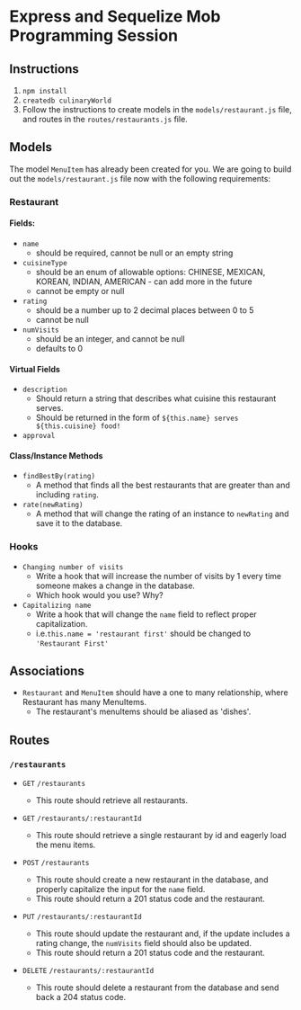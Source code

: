 # Express and Sequelize Mob Programming Session

## Instructions
1. `npm install`
2. `createdb culinaryWorld`
3. Follow the instructions to create models in the `models/restaurant.js` file, and routes in the `routes/restaurants.js` file.

## Models

The model `MenuItem` has already been created for you. We are going to build out the `models/restaurant.js` file now with the following requirements:

### **Restaurant**

#### Fields:
- `name`
  - should be required, cannot be null or an empty string
- `cuisineType`
  - should be an enum of allowable options: CHINESE, MEXICAN, KOREAN, INDIAN, AMERICAN - can add more in the future
  - cannot be empty or null
- `rating`
  - should be a number up to 2 decimal places between 0 to 5
  - cannot be null
- `numVisits`
  - should be an integer, and cannot be null
  - defaults to 0

#### Virtual Fields
- `description`
  - Should return a string that describes what cuisine this restaurant serves.
  - Should be returned in the form of `${this.name} serves ${this.cuisine} food!`
- `approval`

#### Class/Instance Methods
- `findBestBy(rating)`
  - A method that finds all the best restaurants that are greater than and including `rating`.
- `rate(newRating)`
  - A method that will change the rating of an instance to `newRating` and save it to the database.

### Hooks
- `Changing number of visits`
  - Write a hook that will increase the number of visits by 1 every time someone makes a change in the database.
  - Which hook would you use? Why?
- `Capitalizing name`
  - Write a hook that will change the `name` field to reflect proper capitalization.
  - i.e.`this.name = 'restaurant first'` should be changed to `'Restaurant First'`

## Associations
- `Restaurant` and `MenuItem` should have a one to many relationship, where Restaurant has many MenuItems.
  - The restaurant's menuItems should be aliased as 'dishes'.

## Routes

### `/restaurants`
- `GET` `/restaurants`
  - This route should retrieve all restaurants.

- `GET` `/restaurants/:restaurantId`
  - This route should retrieve a single restaurant by id and eagerly load the menu items.

- `POST` `/restaurants`
  - This route should create a new restaurant in the database, and properly capitalize the input for the `name` field.
  - This route should return a 201 status code and the restaurant.

- `PUT` `/restaurants/:restaurantId`
  - This route should update the restaurant and, if the update includes a rating change, the `numVisits` field should also be updated.
  - This route should return a 201 status code and the restaurant.

- `DELETE` `/restaurants/:restaurantId`
  - This route should delete a restaurant from the database and send back a 204 status code.
